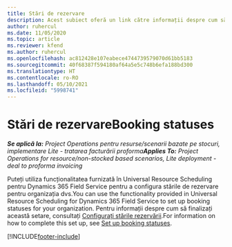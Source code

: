 ```yaml
---
title: Stări de rezervare
description: Acest subiect oferă un link către informații despre cum să configurați stările rezervărilor pentru Project Operations.
author: ruhercul
ms.date: 11/05/2020
ms.topic: article
ms.reviewer: kfend
ms.author: ruhercul
ms.openlocfilehash: ac812428e107eabece4744739579070d61bb5183
ms.sourcegitcommit: 40f68387f594180af64a5e5c748b6efa188bd300
ms.translationtype: HT
ms.contentlocale: ro-RO
ms.lasthandoff: 05/10/2021
ms.locfileid: "5998741"
---
```

# <a name="booking-statuses"></a><span data-ttu-id="e62cd-103">Stări de rezervare</span><span class="sxs-lookup"><span data-stu-id="e62cd-103">Booking statuses</span></span>

<span data-ttu-id="e62cd-104">_**Se aplică la:** Project Operations pentru resurse/scenarii bazate pe stocuri, implementare Lite - tratarea facturării proforma_</span><span class="sxs-lookup"><span data-stu-id="e62cd-104">_**Applies To:** Project Operations for resource/non-stocked based scenarios, Lite deployment - deal to proforma invoicing_</span></span>

<span data-ttu-id="e62cd-105">Puteți utiliza funcționalitatea furnizată în Universal Resource Scheduling pentru Dynamics 365 Field Service pentru a configura stările de rezervare pentru organizația dvs.</span><span class="sxs-lookup"><span data-stu-id="e62cd-105">You can use the functionality provided in Universal Resource Scheduling for Dynamics 365 Field Service to set up booking statuses for your organization.</span></span> <span data-ttu-id="e62cd-106">Pentru informații despre cum să finalizați această setare, consultați [Configurați stările rezervării](/dynamics365/field-service/set-up-booking-statuses).</span><span class="sxs-lookup"><span data-stu-id="e62cd-106">For information on how to complete this set up, see [Set up booking statuses](/dynamics365/field-service/set-up-booking-statuses).</span></span>


[!INCLUDE[footer-include](../includes/footer-banner.md)]